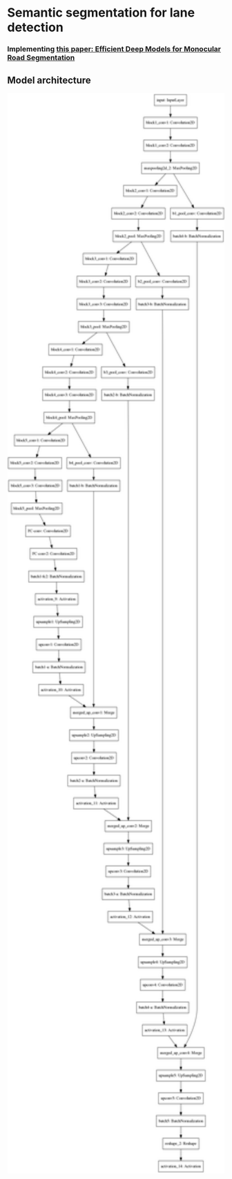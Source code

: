 # Semantic segmentation for lane detection
### Implementing [this paper: Efficient Deep Models for Monocular Road Segmentation](https://lmb.informatik.uni-freiburg.de/Publications/2016/OB16b/)

[image1]: ./model.png "Model Visualization"
[image2]: ./examples/rmse_ukf.png "Model Visualization"


## Model architecture
<!-- <img src="model.png" alt="Drawing" style="width: 200px;"/> -->

<!-- ![](./model.png =100x20) -->

<img src="./model.png" width="700" height="2500">

<!-- ![](.png | width=100) -->